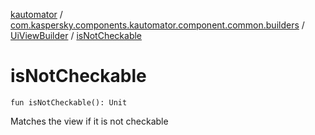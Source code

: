 [kautomator](../../index.md) / [com.kaspersky.components.kautomator.component.common.builders](../index.md) / [UiViewBuilder](index.md) / [isNotCheckable](./is-not-checkable.md)

# isNotCheckable

`fun isNotCheckable(): Unit`

Matches the view if it is not checkable

